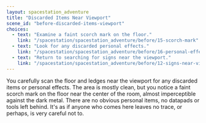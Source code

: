 ```yaml
---
layout: spacestation_adventure
title: "Discarded Items Near Viewport"
scene_id: "before-discarded-items-viewport"
choices:
  - text: "Examine a faint scorch mark on the floor."
    link: "/spacestation/spacestation_adventure/before/15-scorch-mark"
  - text: "Look for any discarded personal effects."
    link: "/spacestation/spacestation_adventure/before/16-personal-effects"
  - text: "Return to searching for signs near the viewport."
    link: "/spacestation/spacestation_adventure/before/12-signs-near-viewport"
---
```


You carefully scan the floor and ledges near the viewport for any discarded items or personal effects. The area is mostly clean, but you notice a faint scorch mark on the floor near the center of the room, almost imperceptible against the dark metal. There are no obvious personal items, no datapads or tools left behind. It's as if anyone who comes here leaves no trace, or perhaps, is very careful not to.
